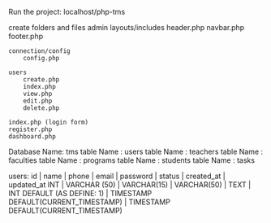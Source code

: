 
Run the project:
localhost/php-tms

create folders and files
admin
    layouts/includes
        header.php
        navbar.php
        footer.php
    
    connection/config
        config.php
    
    users
        create.php
        index.php
        view.php
        edit.php
        delete.php
    
    index.php (login form)
    register.php
    dashboard.php





Database Name: tms
table Name     : users
table Name     : teachers
table Name     : faculties
table Name     : programs
table Name     : students
table Name     : tasks


users:
id | name | phone | email | password | status | created_at | updated_at
INT | VARCHAR (50) | VARCHAR(15) | VARCHAR(50) | TEXT | INT DEFAULT (AS DEFINE: 1) | TIMESTAMP DEFAULT(CURRENT_TIMESTAMP) | TIMESTAMP DEFAULT(CURRENT_TIMESTAMP)